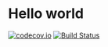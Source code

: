 Hello world
=======

[![codecov.io](https://codecov.io/github/codecov-test/python-5/coverage.svg?branch=master)](https://codecov.io/github/codecov-test/python-5?branch=master)
[![Build Status](https://secure.travis-ci.org/codecov/codecov-python.svg?branch=master)](http://travis-ci.org/codecov/codecov-python)
